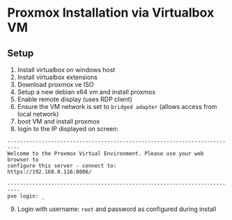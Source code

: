 # Proxmox Installation via Virtualbox VM

## Setup

1. Install virtualbox on windows host
2. Install virtualbox extensions 
3. Download proxmox ve ISO
4. Setup a new debian x64 vm and install proxmox
5. Enable remote display (uses RDP client)
6. Ensure the VM network is set to `bridged adapter` (allows access from local network)
7. boot VM and install proxmox
8. login to the IP displayed on screen:

```shell
--------------------------------------------------------------------------
Welcome to the Proxmox Virtual Environment. Please use your web browser to 
configure this server - connect to:
https://192.168.0.116:8006/

--------------------------------------------------------------------------
pve login: _
```

9. Login with username: `root` and password as configured during install